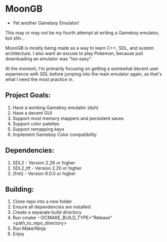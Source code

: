 # MoonGB

- Yet another Gameboy Emulator!

This may or may not be my fourth attempt at writing a Gameboy emulator, but shh...

MoonGB is mostly being made as a way to learn C++, SDL, and system architecture. I also want an excuse to play Pokemon, because just downloading an emulator was "too easy".

At the moment, I'm primarily focusing on getting a somewhat decent user experience with SDL before jumping into the main emulator again, as that's what I need the most practice in.

## Project Goals:

1) Have a working Gameboy emulator (duh)
2) Have a decent GUI
3) Support most memory mappers and persistent saves
4) Support color palettes
5) Support remapping keys
6) Implement Gameboy Color compatibility

## Dependencies:
1) SDL2 - Version 2.26 or higher
2) SDL2_ttf - Version 2.20 or higher
3) {fmt} - Version 9.0.0 or higher

## Building:
1) Clone repo into a new folder
2) Ensure all dependencies are installed
3) Create a separate build directory
4) Run cmake --DCMAKE_BUILD_TYPE="Release" <path_to_repo_directory>
5) Run Make/Ninja
6) Enjoy
